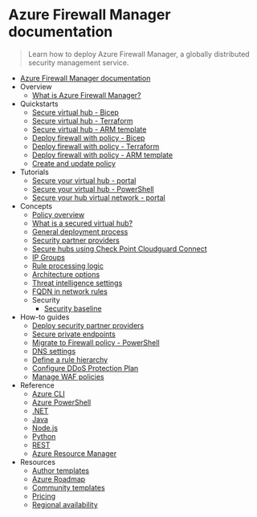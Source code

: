 # Azure Firewall Manager documentation
> Learn how to deploy Azure Firewall Manager, a globally distributed security management service.
  - [Azure Firewall Manager documentation](https://learn.microsoft.com/en-us/azure/firewall-manager/)
  - Overview
    - [What is Azure Firewall Manager?](https://learn.microsoft.com/en-us/azure/firewall-manager/overview)
  - Quickstarts
    - [Secure virtual hub - Bicep](https://learn.microsoft.com/en-us/azure/firewall-manager/quick-secure-virtual-hub-bicep)
    - [Secure virtual hub - Terraform](https://learn.microsoft.com/en-us/azure/firewall-manager/quick-secure-virtual-hub-terraform)
    - [Secure virtual hub - ARM template](https://learn.microsoft.com/en-us/azure/firewall-manager/quick-secure-virtual-hub)
    - [Deploy firewall with policy - Bicep](https://learn.microsoft.com/en-us/azure/firewall-manager/quick-firewall-policy-bicep)
    - [Deploy firewall with policy - Terraform](https://learn.microsoft.com/en-us/azure/firewall-manager/quick-firewall-policy-terraform)
    - [Deploy firewall with policy - ARM template](https://learn.microsoft.com/en-us/azure/firewall-manager/quick-firewall-policy)
    - [Create and update policy](https://learn.microsoft.com/en-us/azure/firewall-manager/create-policy-powershell)
  - Tutorials
    - [Secure your virtual hub - portal](https://learn.microsoft.com/en-us/azure/firewall-manager/secure-cloud-network)
    - [Secure your virtual hub - PowerShell](https://learn.microsoft.com/en-us/azure/firewall-manager/secure-cloud-network-powershell)
    - [Secure your hub virtual network - portal](https://learn.microsoft.com/en-us/azure/firewall-manager/secure-hybrid-network)
  - Concepts
    - [Policy overview](https://learn.microsoft.com/en-us/azure/firewall-manager/policy-overview)
    - [What is a secured virtual hub?](https://learn.microsoft.com/en-us/azure/firewall-manager/secured-virtual-hub)
    - [General deployment process](https://learn.microsoft.com/en-us/azure/firewall-manager/deployment-overview)
    - [Security partner providers](https://learn.microsoft.com/en-us/azure/firewall-manager/trusted-security-partners)
    - [Secure hubs using Check Point Cloudguard Connect](https://learn.microsoft.com/en-us/azure/firewall-manager/check-point-overview)
    - [IP Groups](https://learn.microsoft.com/en-us/azure/firewall-manager/ip-groups)
    - [Rule processing logic](https://learn.microsoft.com/en-us/azure/firewall-manager/rule-processing)
    - [Architecture options](https://learn.microsoft.com/en-us/azure/firewall-manager/vhubs-and-vnets)
    - [Threat intelligence settings](https://learn.microsoft.com/en-us/azure/firewall-manager/threat-intelligence-settings)
    - [FQDN in network rules](https://learn.microsoft.com/en-us/azure/firewall-manager/fqdn-filtering-network-rules)
    - Security
      - [Security baseline](https://learn.microsoft.com/security/benchmark/azure/baselines/azure-firewall-manager-security-baseline?toc=/azure/firewall-manager/toc.json)
  - How-to guides
    - [Deploy security partner providers](https://learn.microsoft.com/en-us/azure/firewall-manager/deploy-trusted-security-partner)
    - [Secure private endpoints](https://learn.microsoft.com/en-us/azure/firewall-manager/private-link-inspection-secure-virtual-hub)
    - [Migrate to Firewall policy - PowerShell](https://learn.microsoft.com/en-us/azure/firewall-manager/migrate-to-policy)
    - [DNS settings](https://learn.microsoft.com/en-us/azure/firewall-manager/dns-settings)
    - [Define a rule hierarchy](https://learn.microsoft.com/en-us/azure/firewall-manager/rule-hierarchy)
    - [Configure DDoS Protection Plan](https://learn.microsoft.com/en-us/azure/firewall-manager/configure-ddos)
    - [Manage WAF policies](https://learn.microsoft.com/en-us/azure/firewall-manager/manage-web-application-firewall-policies)
  - Reference
    - [Azure CLI](https://learn.microsoft.com/cli/azure/network/firewall/policy)
    - [Azure PowerShell](https://learn.microsoft.com/powershell/module/az.network/new-azfirewallpolicy)
    - [.NET](https://learn.microsoft.com/dotnet/api)
    - [Java](https://learn.microsoft.com/java/api)
    - [Node.js](https://azure.microsoft.com/develop/nodejs/)
    - [Python](https://azure.microsoft.com/develop/python/)
    - [REST](https://learn.microsoft.com/rest/api/virtualnetwork/firewallpolicies)
    - [Azure Resource Manager](https://learn.microsoft.com/en-us/azure/azure-resource-manager/management/overview)
  - Resources
    - [Author templates](https://learn.microsoft.com/en-us/azure/azure-resource-manager/templates/syntax)
    - [Azure Roadmap](https://azure.microsoft.com/roadmap/)
    - [Community templates](https://azure.microsoft.com/documentation/templates)
    - [Pricing](https://azure.microsoft.com/pricing/details/firewall-manager/)
    - [Regional availability](https://azure.microsoft.com/regions/services/)
